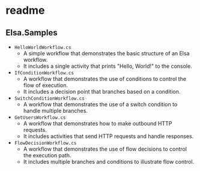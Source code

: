 # readme

## Elsa.Samples

- `HelloWorldWorkflow.cs`
    - A simple workflow that demonstrates the basic structure of an Elsa workflow.
    - It includes a single activity that prints "Hello, World!" to the console.
- `IfConditionWorkflow.cs`
    - A workflow that demonstrates the use of conditions to control the flow of execution.
    - It includes a decision point that branches based on a condition.
- `SwitchConditionWorkflow.cs`
    - A workflow that demonstrates the use of a switch condition to handle multiple branches.
- `GetUsersWorkflow.cs`
    - A workflow that demonstrates how to make outbound HTTP requests.
    - It includes activities that send HTTP requests and handle responses.
- `FlowDecisionWorkflow.cs`
    - A workflow that demonstrates the use of flow decisions to control the execution path.
    - It includes multiple branches and conditions to illustrate flow control.
